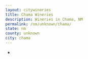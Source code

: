 ```yaml
---
layout: citywineries
title: Chama Wineries
description: Wineries in Chama, NM
permalink: /nm/unknown/chama/
state: nm
county: unknown
city: chama
---
```

-
